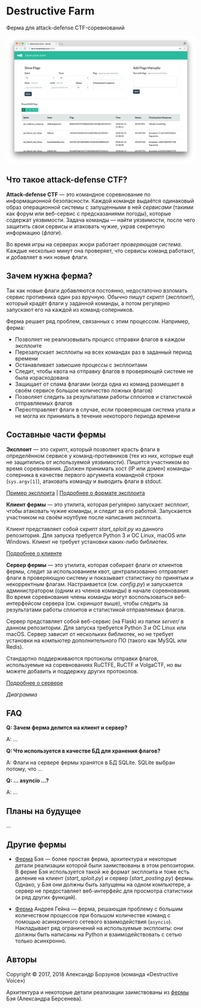 Destructive Farm
================

Ферма для attack-defense CTF-соревнований

![Скриншот сервера](docs/images/farm_server_screenshot.png)

## Что такое attack-defense CTF?

**Attack-defense CTF** &mdash; это командное соревнование по информационной безопасности. Каждой команде выдаётся одинаковый образ операционной системы с запущенными в ней *сервисами* (такими как форум или веб-сервис с предсказаниями погоды), которые содержат уязвимости. Задача команды &mdash; найти уязвимости, после чего защитить свои сервисы и атаковать чужие, украв секретную информацию (*флаги*).

Во время игры на серверах жюри работает *проверяющая система*. Каждые несколько минут она проверяет, что сервисы команд работают, и добавляет в них новые флаги.

## Зачем нужна ферма?

Так как новые флаги добавляются постоянно, недостаточно взломать сервис противника один раз вручную. Обычно пишут скрипт (*эксплоит*), который крадёт флаги у заданной команды, а потом регулярно запускают его на каждой из команд-соперников.

Ферма решает ряд проблем, связанных с этим процессом. Например, ферма:

- Позволяет не реализовывать процесс отправки флагов в каждом эксплоите
- Перезапускает эксплоиты на всех командах раз в заданный период времени
- Останавливает зависшие процессы с эксплоитами
- Следит, чтобы квота на отправку флагов в проверяющей системе не была израсходована
- Защищает от спама флагами (когда одна из команд размещает в своём сервисе большое количество ложных флагов)
- Позволяет следить за результатами работы сплоитов и статистикой отправляемых флагов
- Переотправляет флаги в случае, если проверяющая система упала и не могла их принимать в течение некоторого периода времени

## Составные части фермы

**Эксплоит** &mdash; это скрипт, который позволяет красть флаги в определённом сервисе у команд-противников (тех из них, которые ещё не защитились от используемой уязвимости). Пишется участником во время соревнования. Должен принимать хост (IP или домен) команды-соперника в качестве первого аргумента командной строки (`sys.argv[1]`), атаковать команду и выводить флаги в stdout.

[Пример эксплоита](client/spl_example_runme.py) | [Подробнее о формате эксплоита](docs/exploit_format.md)

**Клиент фермы** &mdash; это утилита, которая регулярно запускает эксплоит, чтобы атаковать чужие команды, и следит за его работой. Запускается участником на своём ноутбуке после написания эксплоита.

Клиент представляет собой скрипт *start_sploit.py* из данного репозитория. Для запуска требуется Python 3 и ОС Linux, macOS или Windows. Клиент не требует установки каких-либо библиотек.

[Подробнее о клиенте](docs/farm_client.md)

**Сервер фермы** &mdash; это утилита, которая собирает флаги от клиентов фермы, следит за использованием квот, централизованно отправляет флаги в проверяющую систему и показывает статистику по принятым и некорректным флагам. Настраивается (см. *config.py*) и запускается администратором (одним из членов команды) в начале соревнования. Во время соревнования члены команды могут воспользоваться веб-интерфейсом сервера (см. скриншот выше), чтобы следить за результатами работы сплоитов и статистикой отправляемых флагов.

Сервер представляет собой веб-сервис (на Flask) из папки *server/* в данном репозитории. Для запуска требуется Python 3 и ОС Linux или macOS. Сервер зависит от нескольких библиотек, но не требует установки на компьютер дополнительного ПО (такого как MySQL или Redis).

Стандартно поддерживаются протоколы отправки флагов, используемые на соревнованиях RuCTFE, RuCTF и VolgaCTF, но вы можете добавить и поддержку других протоколов.

[Подробнее о сервере](docs/farm_server.md)

*Диаграмма*

## FAQ

**Q: Зачем ферма делится на клиент и сервер?**

A: ...

**Q: Что используется в качестве БД для хранения флагов?**

A: Флаги на сервере фермы хранятся в БД SQLite. SQLite выбран потому, что ...

**Q: ... asyncio ...?**

A: ...

## Планы на будущее

...

## Другие фермы

- [Ферма](https://github.com/alexbers/exploit_farm) Бэя &mdash; более простая ферма, архитектура и некоторые детали реализации которой были заимствованы в этом репозитории. В ферме Бэя используется такой же формат эксплоита и тоже есть деление на клиент (*start_sploit.py*) и сервер (*start_posting.py*) фермы. Однако, у Бэя они должны быть запущены на одном компьютере, а сервер не предоставляет веб-интерфейс для просмотра статистики (и ряд других функций).

- [Ферма](https://github.com/andgein/ctf-exploit-farm) Андрея Гейна &mdash; ферма, решающая проблему с большим количеством процессов при большом количестве команд с помощью асинхронного сетевого взаимодействия (`asyncio`). Накладывает ряд ограничений на используемые эксплоиты: они должны быть написаны на Python и взаимодействовать с сетью только асинхронно.

## Авторы

Copyright &copy; 2017, 2018 Александр Борзунов (команда &laquo;Destructive Voice&raquo;)

Архитектура и некоторые детали реализации заимствованы из [фермы](https://github.com/alexbers/exploit_farm) Бэя (Александра Берсенева).
